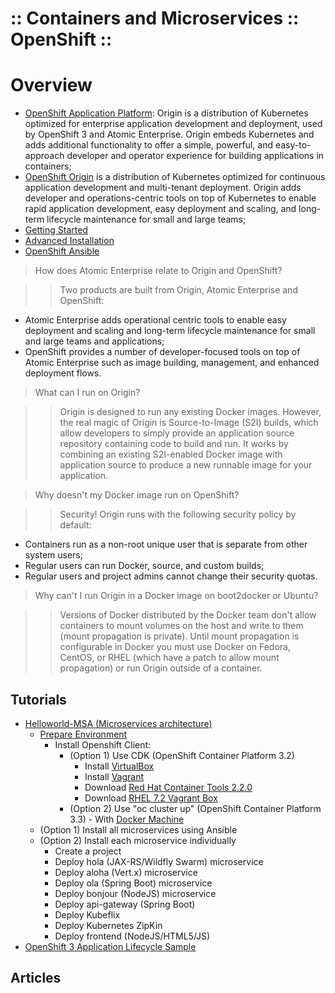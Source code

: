 :: Containers and Microservices :: OpenShift ::
===============================================

# Overview

- [OpenShift Application Platform](https://www.openshift.org/): Origin is a distribution of Kubernetes optimized for enterprise application development and deployment, used by OpenShift 3 and Atomic Enterprise. Origin embeds Kubernetes and adds additional functionality to offer a simple, powerful, and easy-to-approach developer and operator experience for building applications in containers;
- [OpenShift Origin](https://github.com/openshift/origin) is a distribution of Kubernetes optimized for continuous application development and multi-tenant deployment. Origin adds developer and operations-centric tools on top of Kubernetes to enable rapid application development, easy deployment and scaling, and long-term lifecycle maintenance for small and large teams;
- [Getting Started](https://docs.openshift.org/latest/getting_started/index.html)
- [Advanced Installation](https://docs.openshift.org/latest/install_config/install/advanced_install.html)
- [OpenShift Ansible](https://github.com/openshift/openshift-ansible)

> How does Atomic Enterprise relate to Origin and OpenShift?

>> Two products are built from Origin, Atomic Enterprise and OpenShift:
- Atomic Enterprise adds operational centric tools to enable easy deployment and scaling and long-term lifecycle maintenance for small and large teams and applications;
- OpenShift provides a number of developer-focused tools on top of Atomic Enterprise such as image building, management, and enhanced deployment flows.

> What can I run on Origin?

>> Origin is designed to run any existing Docker images. However, the real magic of Origin is Source-to-Image (S2I) builds, which allow developers to simply provide an application source repository containing code to build and run. It works by combining an existing S2I-enabled Docker image with application source to produce a new runnable image for your application.

> Why doesn't my Docker image run on OpenShift?

>> Security! Origin runs with the following security policy by default:
- Containers run as a non-root unique user that is separate from other system users;
- Regular users can run Docker, source, and custom builds;
- Regular users and project admins cannot change their security quotas.

> Why can't I run Origin in a Docker image on boot2docker or Ubuntu?

>> Versions of Docker distributed by the Docker team don't allow containers to mount volumes on the host and write to them (mount propagation is private). Until mount propagation is configurable in Docker you must use Docker on Fedora, CentOS, or RHEL (which have a patch to allow mount propagation) or run Origin outside of a container.

## Tutorials

- [Helloworld-MSA (Microservices architecture)](http://bit.ly/msa-instructions)
    - [Prepare Environment](https://cdn.rawgit.com/redhat-helloworld-msa/helloworld-msa/master/readme.html#_prepare_environment)
        - Install Openshift Client:
            - (Option 1) Use CDK (OpenShift Container Platform 3.2)
                - Install [VirtualBox](https://www.virtualbox.org/)
                - Install [Vagrant](https://www.vagrantup.com/)
                - Download [Red Hat Container Tools 2.2.0](https://developers.redhat.com/download-manager/file/cdk-2.2.0.zip)
                - Download [RHEL 7.2 Vagrant Box](https://developers.redhat.com/download-manager/file/rhel-cdk-kubernetes-7.2-29.x86_64.vagrant-virtualbox.box)
            - (Option 2) Use "oc cluster up" (OpenShift Container Platform 3.3) - With [Docker Machine](https://github.com/docker/machine)
    - (Option 1) Install all microservices using Ansible
    - (Option 2) Install each microservice individually
        - Create a project
        - Deploy hola (JAX-RS/Wildfly Swarm) microservice
        - Deploy aloha (Vert.x) microservice
        - Deploy ola (Spring Boot) microservice
        - Deploy bonjour (NodeJS) microservice
        - Deploy api-gateway (Spring Boot)
        - Deploy Kubeflix
        - Deploy Kubernetes ZipKin
        - Deploy frontend (NodeJS/HTML5/JS)
- [OpenShift 3 Application Lifecycle Sample](https://github.com/openshift/origin/blob/master/examples/sample-app/README.md)

## Articles

